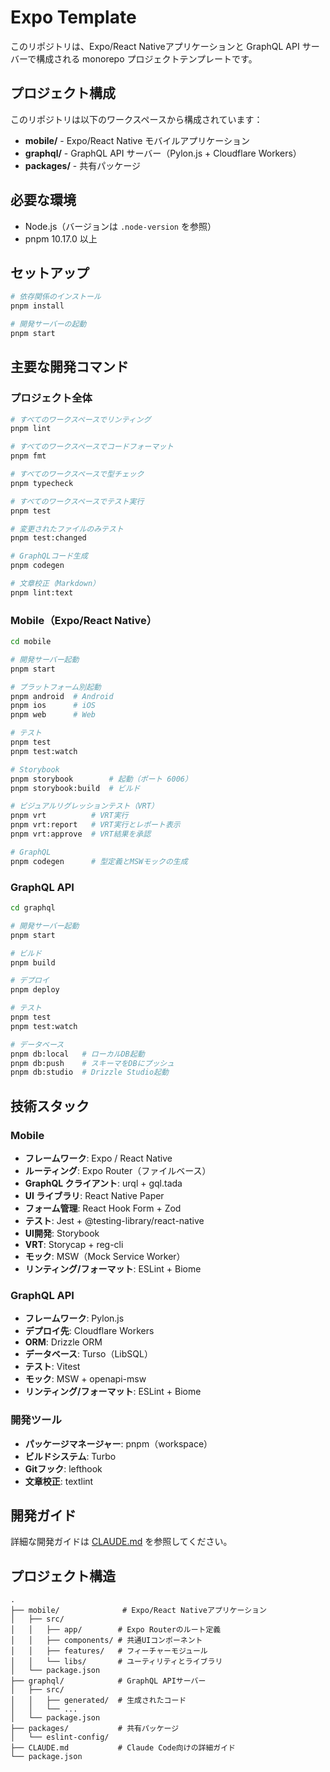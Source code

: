 # Expo Template

このリポジトリは、Expo/React Nativeアプリケーションと GraphQL API サーバーで構成される monorepo プロジェクトテンプレートです。

## プロジェクト構成

このリポジトリは以下のワークスペースから構成されています：

- **mobile/** - Expo/React Native モバイルアプリケーション
- **graphql/** - GraphQL API サーバー（Pylon.js + Cloudflare Workers）
- **packages/** - 共有パッケージ

## 必要な環境

- Node.js（バージョンは `.node-version` を参照）
- pnpm 10.17.0 以上

## セットアップ

```bash
# 依存関係のインストール
pnpm install

# 開発サーバーの起動
pnpm start
```

## 主要な開発コマンド

### プロジェクト全体

```bash
# すべてのワークスペースでリンティング
pnpm lint

# すべてのワークスペースでコードフォーマット
pnpm fmt

# すべてのワークスペースで型チェック
pnpm typecheck

# すべてのワークスペースでテスト実行
pnpm test

# 変更されたファイルのみテスト
pnpm test:changed

# GraphQLコード生成
pnpm codegen

# 文章校正（Markdown）
pnpm lint:text
```

### Mobile（Expo/React Native）

```bash
cd mobile

# 開発サーバー起動
pnpm start

# プラットフォーム別起動
pnpm android  # Android
pnpm ios      # iOS
pnpm web      # Web

# テスト
pnpm test
pnpm test:watch

# Storybook
pnpm storybook        # 起動（ポート 6006）
pnpm storybook:build  # ビルド

# ビジュアルリグレッションテスト（VRT）
pnpm vrt          # VRT実行
pnpm vrt:report   # VRT実行とレポート表示
pnpm vrt:approve  # VRT結果を承認

# GraphQL
pnpm codegen      # 型定義とMSWモックの生成
```

### GraphQL API

```bash
cd graphql

# 開発サーバー起動
pnpm start

# ビルド
pnpm build

# デプロイ
pnpm deploy

# テスト
pnpm test
pnpm test:watch

# データベース
pnpm db:local   # ローカルDB起動
pnpm db:push    # スキーマをDBにプッシュ
pnpm db:studio  # Drizzle Studio起動
```

## 技術スタック

### Mobile

- **フレームワーク**: Expo / React Native
- **ルーティング**: Expo Router（ファイルベース）
- **GraphQL クライアント**: urql + gql.tada
- **UI ライブラリ**: React Native Paper
- **フォーム管理**: React Hook Form + Zod
- **テスト**: Jest + @testing-library/react-native
- **UI開発**: Storybook
- **VRT**: Storycap + reg-cli
- **モック**: MSW（Mock Service Worker）
- **リンティング/フォーマット**: ESLint + Biome

### GraphQL API

- **フレームワーク**: Pylon.js
- **デプロイ先**: Cloudflare Workers
- **ORM**: Drizzle ORM
- **データベース**: Turso（LibSQL）
- **テスト**: Vitest
- **モック**: MSW + openapi-msw
- **リンティング/フォーマット**: ESLint + Biome

### 開発ツール

- **パッケージマネージャー**: pnpm（workspace）
- **ビルドシステム**: Turbo
- **Gitフック**: lefthook
- **文章校正**: textlint

## 開発ガイド

詳細な開発ガイドは [CLAUDE.md](./CLAUDE.md) を参照してください。

## プロジェクト構造

```
.
├── mobile/              # Expo/React Nativeアプリケーション
│   ├── src/
│   │   ├── app/        # Expo Routerのルート定義
│   │   ├── components/ # 共通UIコンポーネント
│   │   ├── features/   # フィーチャーモジュール
│   │   └── libs/       # ユーティリティとライブラリ
│   └── package.json
├── graphql/            # GraphQL APIサーバー
│   ├── src/
│   │   ├── generated/  # 生成されたコード
│   │   └── ...
│   └── package.json
├── packages/           # 共有パッケージ
│   └── eslint-config/
├── CLAUDE.md           # Claude Code向けの詳細ガイド
└── package.json
```
